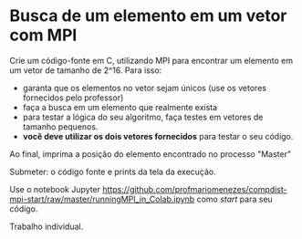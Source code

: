 # Busca de um elemento em um vetor com MPI

Crie um código-fonte em C, utilizando MPI para encontrar um elemento em um vetor de tamanho de 2^16. Para isso:

* garanta que os elementos no vetor sejam únicos (use os vetores fornecidos pelo professor)
* faça a busca em um elemento que realmente exista
* para testar a lógica do seu algoritmo, faça testes em vetores de tamanho pequenos.
* **você deve utilizar os dois vetores fornecidos** para testar o seu código.

Ao final, imprima a posição do elemento encontrado no processo "Master"

Submeter: o código fonte e prints da tela da execução.

Use o notebook Jupyter https://github.com/profmariomenezes/compdist-mpi-start/raw/master/runningMPI_in_Colab.ipynb como _start_ para seu código.

Trabalho individual.
